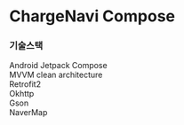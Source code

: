 # ChargeNavi Compose


<h3>기술스택</h3>
Android Jetpack Compose <br>
MVVM clean architecture <br>
Retrofit2 <br>
Okhttp <br>
Gson <br>
NaverMap <br>
